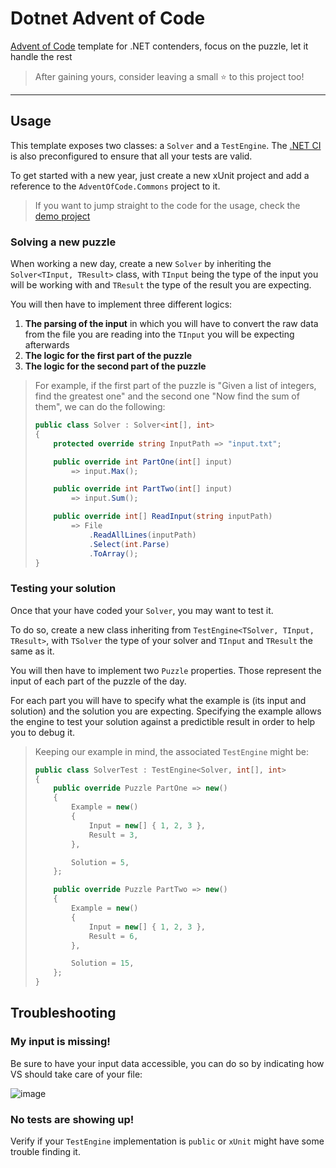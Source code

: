 # Dotnet Advent of Code

[Advent of Code](https://adventofcode.com) template for .NET contenders, focus on the puzzle, let it handle the rest 

> After gaining yours, consider leaving a small ⭐ to this project too!

---

## Usage

This template exposes two classes: a `Solver` and a `TestEngine`.
The [.NET CI](.github/workflows/dotnet.yml) is also preconfigured to ensure that all your tests are valid.

To get started with a new year, just create a new xUnit project and add a reference to the `AdventOfCode.Commons` project to it.

> If you want to jump straight to the code for the usage, check the [demo project](src/AdventOfCode.Usage)

### Solving a new puzzle

When working a new day, create a new `Solver` by inheriting the `Solver<TInput, TResult>` class,
with `TInput` being the type of the input you will be working with and `TResult` the type of the result you are expecting.

You will then have to implement three different logics:

1. **The parsing of the input** in which you will have to convert the raw data from the file you are reading into the `TInput`
  you will be expecting afterwards
2. **The logic for the first part of the puzzle**
3. **The logic for the second part of the puzzle**

> For example, if the first part of the puzzle is "Given a list of integers, find the greatest one" and the second one 
> "Now find the sum of them", we can do the following:
> 
> ```csharp
> public class Solver : Solver<int[], int>
> {
>     protected override string InputPath => "input.txt";
> 
>     public override int PartOne(int[] input)
>         => input.Max();
> 
>     public override int PartTwo(int[] input)
>         => input.Sum();
> 
>     public override int[] ReadInput(string inputPath)
>         => File
>             .ReadAllLines(inputPath)
>             .Select(int.Parse)
>             .ToArray();
> }
> ```

### Testing your solution

Once that your have coded your `Solver`, you may want to test it.

To do so, create a new class inheriting from `TestEngine<TSolver, TInput, TResult>`, with `TSolver` the type of your solver and
`TInput` and `TResult` the same as it.

You will then have to implement two `Puzzle` properties.
Those represent the input of each part of the puzzle of the day.

For each part you will have to specify what the example is (its input and solution) and the solution you are expecting.
Specifying the example allows the engine to test your solution against a predictible result in order to help you to debug it.

> Keeping our example in mind, the associated `TestEngine` might be:
> 
> ```csharp
> public class SolverTest : TestEngine<Solver, int[], int>
> {
>     public override Puzzle PartOne => new()
>     {
>         Example = new()
>         {
>             Input = new[] { 1, 2, 3 },
>             Result = 3,
>         },
> 
>         Solution = 5,
>     };
> 
>     public override Puzzle PartTwo => new()
>     {
>         Example = new()
>         {
>             Input = new[] { 1, 2, 3 },
>             Result = 6,
>         },
> 
>         Solution = 15,
>     };
> }
> ```

## Troubleshooting

### My input is missing!

Be sure to have your input data accessible, you can do so by indicating how VS should take care of your file:

![image](https://user-images.githubusercontent.com/22640284/205364254-5e1b7995-d267-4809-8ffa-5e68efe84b84.png)

### No tests are showing up!

Verify if your `TestEngine` implementation is `public` or `xUnit` might have some trouble finding it.
